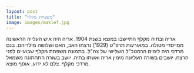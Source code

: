 ```yaml
---
layout: post
title: "משפחת מקלף"
image: images/maklef.jpg
---
```


אריה ובתיה מקלף התיישבו במוצא בשנת 1904. אריה היה איש העלייה הראשונה ממייסדי מטולה.  במאורעות תרפ"ט (1929) נרצחו האב, האם ושלושה מילדיהם. בנם מרדכי היה לימים הרמטכ"ל השלישי של צה"ל.
בתמונה משפחת מקלף שבועיים לפני הרצח. יושבים בשורה העליונה מימין אריה ואשתו בתיה. יושב בשורה התחתונה משמאל מרדכי מקלף. צלם לא ידוע. אוסף מוצא.   